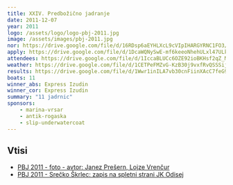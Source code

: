 ```yaml
---
title: XXIV. Predbožično jadranje
date: 2011-12-07
year: 2011
logo: /assets/logo/logo-pbj-2011.jpg
image: /assets/images/pbj-2011.jpg
nor: https://drive.google.com/file/d/16RDsp6aEYHLXcL9cVIpIHARGYRNC1FO3/view?usp=sharing
apply: https://drive.google.com/file/d/1DcaWQNySwE-mf6keeoNhehULxl47ULk4/view?usp=sharing
attendees: https://drive.google.com/file/d/1IccaBLUCc6OZE92ioBKHsf2qZ_M3A-Pn/view?usp=sharing
weather: https://drive.google.com/file/d/1CETPeFMZvG-KzB30j9vxfRvQSSSijl9b/view?usp=sharing
results: https://drive.google.com/file/d/1Wwr1inILA7vb30cnFiinXAcC7feG935R/view?usp=sharing
boats: 11
winner_abs: Express Izudin
winner_cor: Express Izudin
summary: "11 jadrnic"
sponsors:
    - marina-vrsar
    - antik-rogaska
    - slip-underwatercoat
---
```


## Vtisi
 - [PBJ 2011 - foto - avtor: Janez Prešern, Lojze Vrenčur](https://photos.app.goo.gl/BNN9pJL8KnEZ89ZC8)
 - [PBJ 2011 - Srečko Škrlec: zapis na spletni strani JK Odisej](https://www.odisej.org/2012/01/10/predbozicno-jadranje-2011/)
